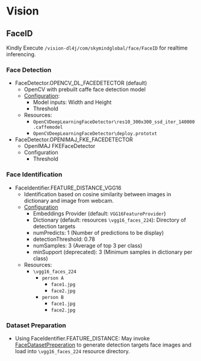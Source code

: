 # Vision

## FaceID
Kindly Execute `/vision-dl4j/com/skymindglobal/face/FaceID` for realtime inferencing.

### Face Detection
- FaceDetector.OPENCV_DL_FACEDETECTOR (default)
  - OpenCV with prebuilt caffe face detection model
  - [Configuration](https://github.com/skymindglobal/Vision/blob/master/vision-dl4j/src/main/java/com/skymindglobal/face/FaceID.java#L145):
    - Model inputs: Width and Height
    - Threshold
  - Resources:
    - `OpenCVDeepLearningFaceDetector\res10_300x300_ssd_iter_140000.caffemodel`
    - `OpenCVDeepLearningFaceDetector\deploy.prototxt`
- FaceDetector.OPENIMAJ_FKE_FACEDETECTOR
  - OpenIMAJ FKEFaceDetector
  - Configuration
    - Threshold

### Face Identification
- FaceIdentifier.FEATURE_DISTANCE_VGG16
  - Identification based on cosine similarity between images in dictionary and image from webcam.
  - [Configuration](https://github.com/skymindglobal/Vision/blob/master/vision-dl4j/src/main/java/com/skymindglobal/face/FaceID.java#L133)
    - Embeddings Provider (default: `VGG16FeatureProvider`)
    - Dictionary (default: resources `\vgg16_faces_224`): Directory of detection targets 
    - numPredicts: 1 (Number of predictions to be display)
    - detectionThreshold: 0.78
    - numSamples: 3 (Average of top 3 per class)
    - minSupport (deprecated): 3 (Minimum samples in dictionary per class)
  - Resources:
    - `\vgg16_faces_224`
      - `person A`
        - `face1.jpg`
        - `face2.jpg`
      - `person B`
        - `face1.jpg`
        - `face2.jpg`
    
### Dataset Preparation
- Using FaceIdentifier.FEATURE_DISTANCE: May invoke [FaceDatasetPreperation](https://github.com/skymindglobal/Vision/blob/master/vision-dl4j/src/main/java/com/skymindglobal/face/identification/training/FaceDatasetPreperation.java) to generate detection targets face images and load into `\vgg16_faces_224` resource directory.
